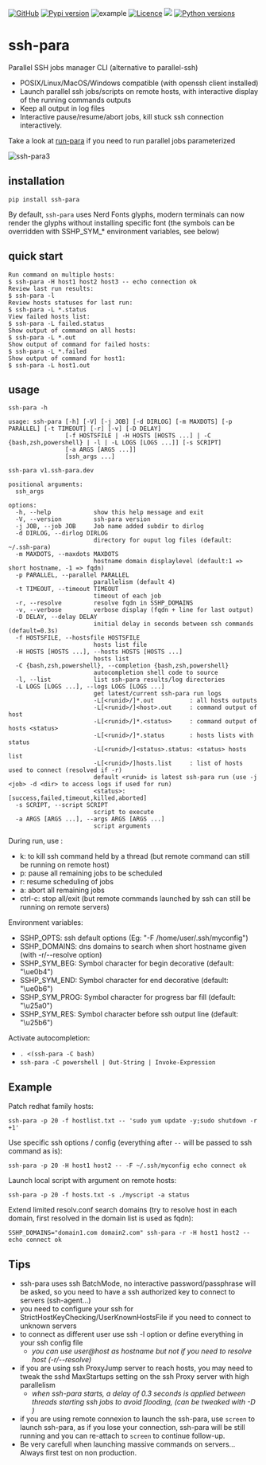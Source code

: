 [![GitHub](https://img.shields.io/badge/GitHub-joknarf%2Fssh--para-black?logo=github)](https://github.com/joknarf/ssh-para)
[![Pypi version](https://img.shields.io/pypi/v/ssh-para.svg)](https://pypi.org/project/ssh-para/)
![example](https://github.com/joknarf/ssh-para/actions/workflows/python-publish.yml/badge.svg)
[![Licence](https://img.shields.io/badge/licence-MIT-blue.svg)](https://shields.io/)
[![](https://pepy.tech/badge/ssh-para)](https://pepy.tech/project/ssh-para)
[![Python versions](https://img.shields.io/badge/python-3.6+-blue.svg)](https://shields.io/)



# ssh-para
Parallel SSH jobs manager CLI (alternative to parallel-ssh)

* POSIX/Linux/MacOS/Windows compatible (with openssh client installed)
* Launch parallel ssh jobs/scripts on remote hosts, with interactive display of the running commands outputs
* Keep all output in log files
* Interactive pause/resume/abort jobs, kill stuck ssh connection interactively.

Take a look at [run-para](https://github.com/joknarf/run-para) if you need to run parallel jobs parameterized

![ssh-para3](https://github.com/joknarf/ssh-para/assets/10117818/aef84de2-d15c-44f6-b6ff-74dc5f6f7b08)


## installation
```shell
pip install ssh-para
```
By default, `ssh-para` uses Nerd Fonts glyphs, modern terminals can now render the glyphs without installing specific font (the symbols can be overridden with SSHP_SYM_* environment variables, see below)

## quick start

```
Run command on multiple hosts:
$ ssh-para -H host1 host2 host3 -- echo connection ok
Review last run results:
$ ssh-para -l
Review hosts statuses for last run:
$ ssh-para -L *.status
View failed hosts list:
$ ssh-para -L failed.status
Show output of command on all hosts:
$ ssh-para -L *.out
Show output of command for failed hosts:
$ ssh-para -L *.failed
Show output of command for host1:
$ ssh-para -L host1.out
```

## usage
```
ssh-para -h
```
```
usage: ssh-para [-h] [-V] [-j JOB] [-d DIRLOG] [-m MAXDOTS] [-p PARALLEL] [-t TIMEOUT] [-r] [-v] [-D DELAY]
                [-f HOSTSFILE | -H HOSTS [HOSTS ...] | -C {bash,zsh,powershell} | -l | -L LOGS [LOGS ...]] [-s SCRIPT]
                [-a ARGS [ARGS ...]]
                [ssh_args ...]

ssh-para v1.ssh-para.dev

positional arguments:
  ssh_args

options:
  -h, --help            show this help message and exit
  -V, --version         ssh-para version
  -j JOB, --job JOB     Job name added subdir to dirlog
  -d DIRLOG, --dirlog DIRLOG
                        directory for ouput log files (default: ~/.ssh-para)
  -m MAXDOTS, --maxdots MAXDOTS
                        hostname domain displaylevel (default:1 => short hostname, -1 => fqdn)
  -p PARALLEL, --parallel PARALLEL
                        parallelism (default 4)
  -t TIMEOUT, --timeout TIMEOUT
                        timeout of each job
  -r, --resolve         resolve fqdn in SSHP_DOMAINS
  -v, --verbose         verbose display (fqdn + line for last output)
  -D DELAY, --delay DELAY
                        initial delay in seconds between ssh commands (default=0.3s)
  -f HOSTSFILE, --hostsfile HOSTSFILE
                        hosts list file
  -H HOSTS [HOSTS ...], --hosts HOSTS [HOSTS ...]
                        hosts list
  -C {bash,zsh,powershell}, --completion {bash,zsh,powershell}
                        autocompletion shell code to source
  -l, --list            list ssh-para results/log directories
  -L LOGS [LOGS ...], --logs LOGS [LOGS ...]
                        get latest/current ssh-para run logs
                        -L[<runid>/]*.out          : all hosts outputs
                        -L[<runid>/]<host>.out     : command output of host
                        -L[<runid>/]*.<status>     : command output of hosts <status>
                        -L[<runid>/]*.status       : hosts lists with status
                        -L[<runid>/]<status>.status: <status> hosts list
                        -L[<runid>/]hosts.list     : list of hosts used to connect (resolved if -r)
                        default <runid> is latest ssh-para run (use -j <job> -d <dir> to access logs if used for run)
                        <status>: [success,failed,timeout,killed,aborted]
  -s SCRIPT, --script SCRIPT
                        script to execute
  -a ARGS [ARGS ...], --args ARGS [ARGS ...]
                        script arguments
```    
During run, use :

* k: to kill ssh command held by a thread (but remote command can still be running on remote host)
* p: pause all remaining jobs to be scheduled
* r: resume scheduling of jobs
* a: abort all remaining jobs
* ctrl-c: stop all/exit (but remote commands launched by ssh can still be running on remote servers)

Environment variables:

* SSHP_OPTS: ssh default options (Eg: "-F /home/user/.ssh/myconfig")
* SSHP_DOMAINS: dns domains to search when short hostname given (with -r/--resolve option)
* SSHP_SYM_BEG: Symbol character for begin decorative (default: "\ue0b4")
* SSHP_SYM_END: Symbol character for end decorative (default: "\ue0b6")
* SSHP_SYM_PROG: Symbol character for progress bar fill (default: "\u25a0")
* SSHP_SYM_RES: Symbol character before ssh output line (default: "\u25b6")

Activate autocompletion:

* `. <(ssh-para -C bash)`
* `ssh-para -C powershell | Out-String | Invoke-Expression`

## Example

Patch redhat family hosts:
```shell
ssh-para -p 20 -f hostlist.txt -- 'sudo yum update -y;sudo shutdown -r +1'
```
Use specific ssh options / config (everything after `--` will be passed to ssh command as is):
```shell
ssh-para -p 20 -H host1 host2 -- -F ~/.ssh/myconfig echo connect ok
```
Launch local script with argument on remote hosts:
```shell
ssh-para -p 20 -f hosts.txt -s ./myscript -a status
```
Extend limited resolv.conf search domains (try to resolve host in each domain, first resolved in the domain list is used as fqdn):
```shell
SSHP_DOMAINS="domain1.com domain2.com" ssh-para -r -H host1 host2 -- echo connect ok
```

## Tips

* ssh-para uses ssh BatchMode, no interactive password/passphrase will be asked, so you need to have a ssh authorized key to connect to servers (ssh-agent...)
* you need to configure your ssh for StrictHostKeyChecking/UserKnownHostsFile if you need to connect to unknown servers
* to connect as different user use ssh -l option or define everything in your ssh config file
  * *you can use user@host as hostname but not if you need to resolve host (-r/--resolve)*
* if you are using ssh ProxyJump server to reach hosts, you may need to tweak the sshd MaxStartups setting on the ssh Proxy server with high parallelism
  * *when ssh-para starts, a delay of 0.3 seconds is applied between threads starting ssh jobs to avoid flooding, (can be tweaked with -D <delay>)*
* if you are using remote connexion to launch the ssh-para, use `screen` to launch ssh-para, as if you lose your connection, ssh-para will be still running and you can re-attach to `screen` to continue follow-up.
* Be very carefull when launching massive commands on servers... Always first test on non production.
